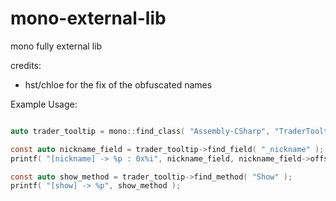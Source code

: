 # mono-external-lib
mono fully external lib

credits:
- hst/chloe for the fix of the obfuscated names

Example Usage:
```c

auto trader_tooltip = mono::find_class( "Assembly-CSharp", "TraderTooltip" );

const auto nickname_field = trader_tooltip->find_field( "_nickname" );
printf( "[nickname] -> %p : 0x%i", nickname_field, nickname_field->offset( ) );

const auto show_method = trader_tooltip->find_method( "Show" );
printf( "[show] -> %p", show_method );

```
